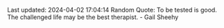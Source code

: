 Last updated: 2024-04-02 17:04:14
Random Quote: To be tested is good. The challenged life may be the best therapist. - Gail Sheehy